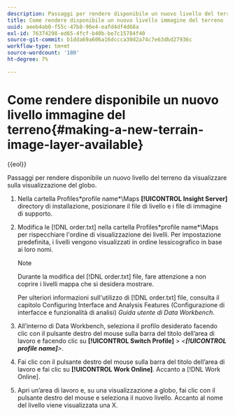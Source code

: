 ```yaml
---
description: Passaggi per rendere disponibile un nuovo livello del terreno da visualizzare sulla visualizzazione del globo.
title: Come rendere disponibile un nuovo livello immagine del terreno
uuid: aeeb4ab0-f55c-47b8-96e4-eafd4df4d68a
exl-id: 76374298-ed65-4fcf-b40b-be7c15784f40
source-git-commit: b1dda69a606a16dccca30d2a74c7e63dbd27936c
workflow-type: tm+mt
source-wordcount: '180'
ht-degree: 7%

---
```


# Come rendere disponibile un nuovo livello immagine del terreno{#making-a-new-terrain-image-layer-available}

{{eol}}

Passaggi per rendere disponibile un nuovo livello del terreno da visualizzare sulla visualizzazione del globo.

1. Nella cartella Profiles\*profile name*\Maps **[!UICONTROL Insight Server]** directory di installazione, posizionare il file di livello e i file di immagine di supporto.
1. Modifica le [!DNL order.txt] nella cartella Profiles\*profile name*\Maps per rispecchiare l&#39;ordine di visualizzazione dei livelli. Per impostazione predefinita, i livelli vengono visualizzati in ordine lessicografico in base ai loro nomi.

   >[!NOTE]
   >
   >Durante la modifica del [!DNL order.txt] file, fare attenzione a non coprire i livelli mappa che si desidera mostrare.

   Per ulteriori informazioni sull&#39;utilizzo di [!DNL order.txt] file, consulta il capitolo Configuring Interface and Analysis Features (Configurazione di interfacce e funzionalità di analisi) *Guida utente di Data Workbench*.

1. All’interno di Data Workbench, seleziona il profilo desiderato facendo clic con il pulsante destro del mouse sulla barra del titolo dell’area di lavoro e facendo clic su **[!UICONTROL Switch Profile]** > *&lt;**[!UICONTROL profile name]**>*.
1. Fai clic con il pulsante destro del mouse sulla barra del titolo dell’area di lavoro e fai clic su **[!UICONTROL Work Online]**. Accanto a [!DNL Work Online].
1. Apri un’area di lavoro e, su una visualizzazione a globo, fai clic con il pulsante destro del mouse e seleziona il nuovo livello. Accanto al nome del livello viene visualizzata una X.
